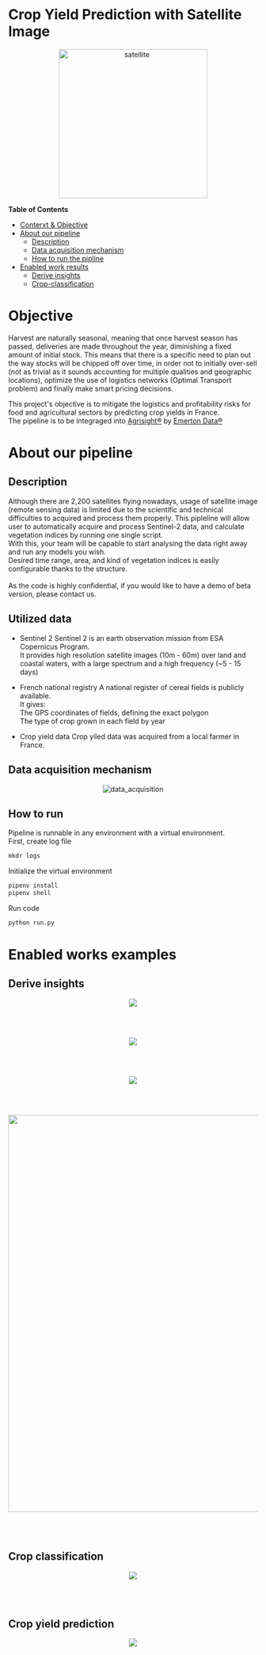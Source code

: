 # Crop Yield Prediction with Satellite Image
<p align="center">
<img src="./images/satellite.png" alt="satellite" width="300">
</p>

<!-- markdown-toc start - Don't edit this section. Run M-x markdown-toc-refresh-toc -->

**Table of Contents**
- [Conterxt & Objective](#objective)
- [About our pipeline](#about-our-pipeline)
  - [Description](#description-of-pipeline)
  - [Data acquisition mechanism](#data-acquisition-mechanism)
  - [How to run the pipline](#how-to-run-the-pipeline)
- [Enabled work results](enabled-work-examples)
  - [Derive insights](#derive-insights)
  - [Crop-classification](#crop-classification)
<!-- markdown-toc end -->


# Objective
Harvest are naturally seasonal, meaning that once harvest season has passed, deliveries are made throughout the year, diminishing a fixed amount of initial
stock. This means that there is a specific need to plan out the way stocks will be chipped off over time, in order not to initially over-sell (not as trivial as it sounds accounting for multiple qualities and geographic locations), optimize the use of logistics networks (Optimal Transport problem) and finally make smart pricing decisions.

This project's objective is to mitigate the logistics and profitability risks for food and agricultural sectors by predicting crop yields in France. <br>
The pipeline is to be integraged into [Agrisight®](https://agrisight.emerton-data.com/?page_id=320&lang=en) by [Emerton Data®](https://www.emerton-data.com/)

# About our pipeline

## Description
Although there are 2,200 satellites flying nowadays, usage of satellite image (remote sensing data) is limited due to the scientific and technical difficulties to acquired and process them properly. This pipleline will allow user to automatically acquire and process Sentinel-2 data, and calculate vegetation indices by running one single script.<br>
With this, your team will be capable to start analysing the data right away and run any models you wish.<br>
Desired time range, area, and kind of vegetation indices is easily configurable thanks to the structure.<br><br>
As the code is highly confidential, if you would like to have a demo of beta version, please contact us.

## Utilized data
- Sentinel 2
Sentinel 2 is an earth observation mission from ESA Copernicus Program. <br>
It provides high resolution satellite images (10m - 60m) over land and coastal waters, with a large spectrum and a high frequency (~5 - 15 days) <br>

- French national registry
A national register of cereal fields is publicly available. <br>
It gives: <br>
The GPS coordinates of fields, defining the exact polygon <br>
The type of crop grown in each field by year

- Crop yield data
Crop yiled data was acquired from a local farmer in France.  <br>


## Data acquisition mechanism

<p align="center">
<img src="./images/data_acquisition.png" alt="data_acquisition">
</p>

## How to run
Pipeline is runnable in any environment with a virtual environment.<br>
First, create log file
```python
mkdr logs
```
Initialize the virtual environment
```python
pipenv install
pipenv shell
```

Run code
```python
python run.py 
```

# Enabled works examples
## Derive insights
<p align="center">
<img src="./images/vi_evolution_map.png">
</p>
<br><br>

<p align="center">
<img src="./images/vi_evolution_lineplot.png">
</p>
<br><br>

<p align="center">
<img src="./images/vi_evolution_heatmap.png">
</p>
<br><br>

<p align="center">
<img src="./images/lr.png" width="800">
</p>
<br><br>

## Crop classification
<p align="center">
<img src="./images/classification_result.png">
</p>
<br><br>

## Crop yield prediction
<p align="center">
<img src="./images/time_series.png">
</p>
